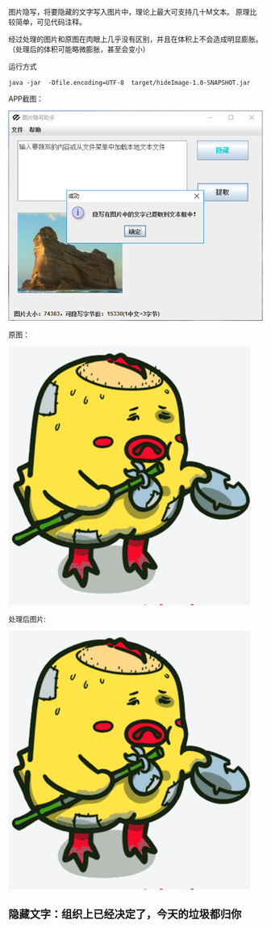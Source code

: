 图片隐写，将要隐藏的文字写入图片中，理论上最大可支持几十M文本。
原理比较简单，可见代码注释。

经过处理的图片和原图在肉眼上几乎没有区别，并且在体积上不会造成明显膨胀。
（处理后的体积可能略微膨胀，甚至会变小）

运行方式
```
java -jar  -Dfile.encoding=UTF-8  target/hideImage-1.0-SNAPSHOT.jar
```
APP截图：

![APP截图][3]

原图：

![原图][1]

处理后图片:

![处理后图片][2]

隐藏文字：组织上已经决定了，今天的垃圾都归你
------

  [1]: ./static/yaofan.png
  [2]: ./static/yaofan_hide.png
  [3]: ./static/hide.png

